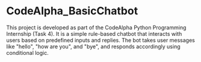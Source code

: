 # CodeAlpha_BasicChatbot
This project is developed as part of the CodeAlpha Python Programming Internship (Task 4). It is a simple rule-based chatbot that interacts with users based on predefined inputs and replies. The bot takes user messages like "hello", "how are you", and "bye", and responds accordingly using conditional logic.
